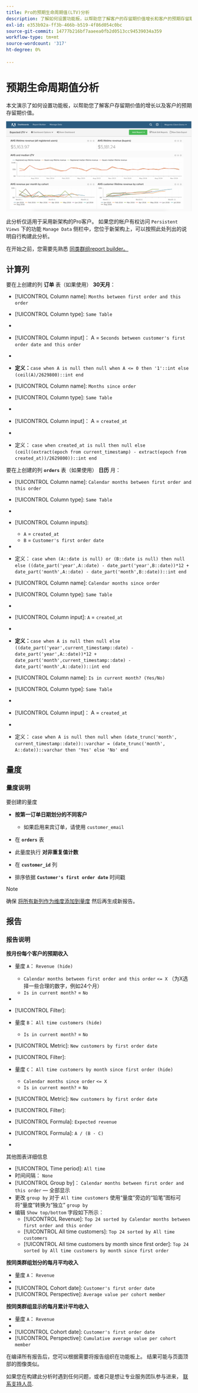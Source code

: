 ```yaml
---
title: Pro的预期生命周期值(LTV)分析
description: 了解如何设置功能板，以帮助您了解客户的存留期价值增长和客户的预期存留期价值。
exl-id: e353b92a-ff3b-466b-b519-4f86d054c0bc
source-git-commit: 14777b216bf7aaeea0fb2d0513cc94539034a359
workflow-type: tm+mt
source-wordcount: '317'
ht-degree: 0%

---
```


# 预期生命周期值分析

本文演示了如何设置功能板，以帮助您了解客户存留期价值的增长以及客户的预期存留期价值。

![](../../assets/exp-lifetim-value-anyalysis.png)

此分析仅适用于采用新架构的Pro客户。 如果您的帐户有权访问 `Persistent Views` 下的功能 `Manage Data` 侧栏中，您位于新架构上，可以按照此处列出的说明自行构建此分析。

在开始之前，您需要先熟悉 [同类群组report builder。](../dev-reports/cohort-rpt-bldr.md)

## 计算列

要在上创建的列 **订单** 表（如果使用） **30天月**：

* [!UICONTROL Column name]: `Months between first order and this order`
* [!UICONTROL Column type]: `Same Table`
* 
   [!UICONTROL Column equation]: `CALCULATION`
* [!UICONTROL Column input]： A = `Seconds between customer's first order date and this order`
* 
   [!UICONTROL Datatype]: `Integer`
* **定义：**`case when A is null then null when A <= 0 then '1'::int else (ceil(A)/2629800)::int end`

* [!UICONTROL Column name]: `Months since order`
* [!UICONTROL Column type]: `Same Table`
* 
   [!UICONTROL Column equation]: `CALCULATION`
* [!UICONTROL Column input]： A = `created_at`
* 
   [!UICONTROL Datatype]: `Integer`
* 定义： `case when created_at is null then null else (ceil((extract(epoch from current_timestamp) - extract(epoch from created_at))/2629800))::int end`

要在上创建的列 **`orders`** 表（如果使用） **日历** 月：

* [!UICONTROL Column name]: `Calendar months between first order and this order`
* [!UICONTROL Column type]: `Same Table`
* 
   [!UICONTROL Column equation]: `CALCULATION`
* [!UICONTROL Column inputs]:
   * `A` = `created_at`
   * `B` = `Customer's first order date`

* 
   [!UICONTROL Datatype]: `Integer`
* 定义： `case when (A::date is null) or (B::date is null) then null else ((date_part('year',A::date) - date_part('year',B::date))*12 + date_part('month',A::date) - date_part('month',B::date))::int end`

* [!UICONTROL Column name]: `Calendar months since order`
* [!UICONTROL Column type]: `Same Table`
* 
   [!UICONTROL Column equation]: `CALCULATION`
* [!UICONTROL Column input]: `A` = `created_at`
* 
   [!UICONTROL Datatype]: `Integer`
* **定义：**`case when A is null then null else ((date_part('year',current_timestamp::date) - date_part('year',A::date))*12 + date_part('month',current_timestamp::date) - date_part('month',A::date))::int end`

* [!UICONTROL Column name]: `Is in current month? (Yes/No)`
* [!UICONTROL Column type]: `Same Table`
* 
   [!UICONTROL Column equation]: `CALCULATION`
* [!UICONTROL Column input]： A = `created_at`
* 
   [!UICONTROL Datatype]: `String`
* 定义： `case when A is null then null when (date_trunc('month', current_timestamp::date))::varchar = (date_trunc('month', A::date))::varchar then 'Yes' else 'No' end`

## 量度

### 量度说明

要创建的量度

* **按第一订单日期划分的不同客户**
   * 如果启用来宾订单，请使用 `customer_email`

* 在 **`orders`** 表
* 此量度执行 **对非重复值计数**
* 在 **`customer_id`** 列
* 排序依据 **`Customer's first order date`** 时间戳

>[!NOTE]
>
>确保 [将所有新列作为维度添加到量度](../../data-analyst/data-warehouse-mgr/manage-data-dimensions-metrics.md) 然后再生成新报告。

## 报告

### 报告说明

**按月份每个客户的预期收入**

* 量度 `A`： `Revenue (hide)`
   * `Calendar months between first order and this order` `<= X` （为X选择一些合理的数字，例如24个月）
   * `Is in current month?` = `No`

* 
   [！UICONTROL量度]: `Revenue`
* [!UICONTROL Filter]:

* 量度 `B`： `All time customers (hide)`
   * `Is in current month?` = `No`

* [!UICONTROL Metric]: `New customers by first order date`
* [!UICONTROL Filter]:

* 量度 `C`： `All time customers by month since first order (hide)`
   * `Calendar months since order` `<= X`
   * `Is in current month?` = `No`

* [!UICONTROL Metric]: `New customers by first order date`
* [!UICONTROL Filter]:

* [!UICONTROL Formula]: `Expected revenue`
* [!UICONTROL Formula]: `A / (B - C)`
* 

   [!UICONTROL Format]: `Currency`

其他图表详细信息

* [!UICONTROL Time period]: `All time`
* 时间间隔： `None`
* [!UICONTROL Group by]： `Calendar months between first order and this order`  — 全部显示
* 更改 `group by` 对于 `All time customers` 使用“量度”旁边的“铅笔”图标可将“量度”转换为“独立” `group by`
* 编辑 `Show top/bottom` 字段如下所示：
   * [!UICONTROL Revenue]: `Top 24 sorted by Calendar months between first order and this order`
   * [!UICONTROL All time customers]: `Top 24 sorted by All time customers`
   * [!UICONTROL All time customers by month since first order]: `Top 24 sorted by All time customers by month since first order`

**按同类群组划分的每月平均收入**

* 量度 `A`： `Revenue`
* 
   [!UICONTROL Metric view]: `Cohort`
* [!UICONTROL Cohort date]: `Customer's first order date`
* [!UICONTROL Perspective]: `Average value per cohort member`

**按同类群组显示的每月累计平均收入**

* 量度 `A`： `Revenue`
* 
   [!UICONTROL Metric view]: `Cohort`
* [!UICONTROL Cohort date]: `Customer's first order date`
* [!UICONTROL Perspective]: `Cumulative average value per cohort member`

在编译所有报告后，您可以根据需要将报告组织在功能板上。 结果可能与页面顶部的图像类似。

如果您在构建此分析时遇到任何问题，或者只是想让专业服务团队参与进来， [联系支持人员](https://experienceleague.adobe.com/docs/commerce-knowledge-base/kb/troubleshooting/miscellaneous/mbi-service-policies.html?lang=en).
